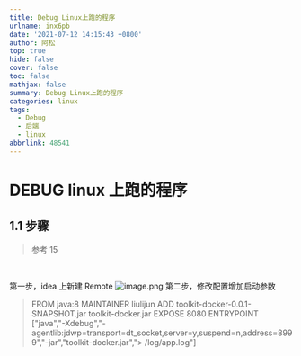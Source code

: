 ```yaml
---
title: Debug Linux上跑的程序
urlname: inx6pb
date: '2021-07-12 14:15:43 +0800'
author: 阿松
top: true
hide: false
cover: false
toc: false
mathjax: false
summary: Debug Linux上跑的程序
categories: linux
tags:
  - Debug
  - 后端
  - linux
abbrlink: 48541
---
```


# DEBUG linux 上跑的程序

## 1.1 步骤

> 参考 15

​

第一步，idea 上新建 Remote
![image.png](https://cdn.nlark.com/yuque/0/2020/png/635741/1591411315153-e9b351b7-d546-4725-8d01-9c55e2a622a0.png#height=690&id=vP4oT&margin=%5Bobject%20Object%5D&name=image.png&originHeight=690&originWidth=1174&originalType=binary∶=1&size=86617&status=done&style=none&width=1174)
第二步，修改配置增加启动参数

> FROM java:8
> MAINTAINER liulijun
> ADD toolkit-docker-0.0.1-SNAPSHOT.jar toolkit-docker.jar
> EXPOSE 8080
> ENTRYPOINT ["java","-Xdebug","-agentlib:jdwp=transport=dt_socket,server=y,suspend=n,address=8999","-jar","toolkit-docker.jar","> /log/app.log"]
